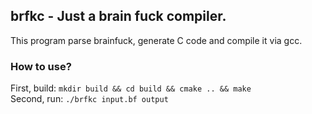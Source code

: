 ## brfkc - Just a brain fuck compiler.
This program parse brainfuck, generate C code and compile it via gcc.

### How to use?
First, build: `mkdir build && cd build && cmake .. && make`<br>
Second, run: `./brfkc input.bf output`